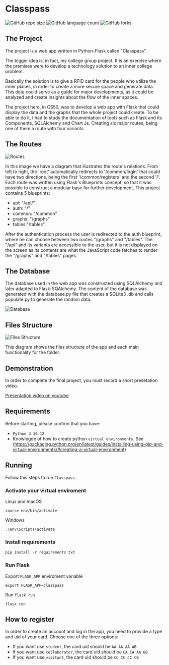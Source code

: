 # Classpass

![GitHub repo size](https://img.shields.io/github/repo-size/matheusfarnetani/cs50-final-project)
![GitHub language count](https://img.shields.io/github/languages/count/matheusfarnetani/cs50-final-project)
![GitHub forks](https://img.shields.io/github/forks/matheusfarnetani/cs50-final-project)

## The Project
The project is a web app written in Python-Flask called "Classpass".

The bigger idea is, in fact, my college group project. It is an exercise where the premises were to develop a technology solution to an inner college problem.

Basically the solution is to give a RFID card for the people who utilize the inner places, in order to create a more secure space and generate data. This data could serve as a guide for major developments, as it could be analyzed and create insights about the flow of the inner spaces.

The project here, in CS50, was to develop a web app with Flask that could display the data and the graphs that the whole project could create. To be able to do it, I had to study the documentation of  tools such as Flask and its Components, SQLAlchemy and Chart Js. Creating six major routes, being one of them a route with four variants.

## The Routes

![Routes](https://i.imgur.com/s6G9jw4.png)

In this image we have a diagram that illustrates the route's relations. From left to right, the 'root' automatically redirects to '/common/login' that could have two directions, being the first '/common/registers' and the second '/'. Each route was written using Flask's Blueprints concept, so that it was possible to construct a modular base for further development. This project contains 5 blueprints: 

* api: "/api/"
* auth: "/"
* common: "/common"
* graphs: "/graphs"
* tables "/tables"
  
After the authentication process the user is redirected to the auth blueprint, where he can choose between two routes "/graphs" and "/tables". The "/api" and its variants are accessible to the user, but it is not displayed on the screen as its contents are what the JavaScript code fetches to render the "/graphs" and "/tables" pages.

## The Database

The database used in the web app was constructed using SQLAlchemy and later adapted to Flask-SQAlchemy. The content of the database was generated with the database.py file that creates a SQLite3 .db and calls populate.py to generate the random data.

![Database](https://i.imgur.com/6oZWORV.png)

## Files Structure

![Files Structure](https://i.imgur.com/T5Dfa3f.png)

This diagram shows the files structure of the app and each main functionality for the folder.

## Demonstration

In order to complete the final project, you must record a short presetation video.

[Presentation video on youtube](https://www.youtube.com/watch?v=zdunYTcADe0)

## Requirements

Before starting, please confirm that you have:

* `Python 3.10.12`
* Knowlegde of how to create python `virtual environments`. See (https://packaging.python.org/en/latest/guides/installing-using-pip-and-virtual-environments/#creating-a-virtual-environment)

## Running

Follow this steps to run `Classpass`.

### Activate your virtual enviroment

Linux and macOS
```
source env/bin/activate
```
Windows
```
.\env\Scripts\activate
```

### Install requirements
```
pip install -r requirements.txt
```

### Run Flask
Export `FLASK_APP` enviroment variable
```
export FLASK_APP=classpass
```

Run `flask run`
```
flask run
```

## How to register
In order to create an account and log in the app, you need to provide a type and uid of your card. Choose one of the three options:
* If you want use `student`, the card uid should be `AA AA AA AB`
* If you want use `collaborator`, the card uid should be `CA CA AA BB`
* If you want use `visitant`, the card uid should be `CC CC CC CB`
